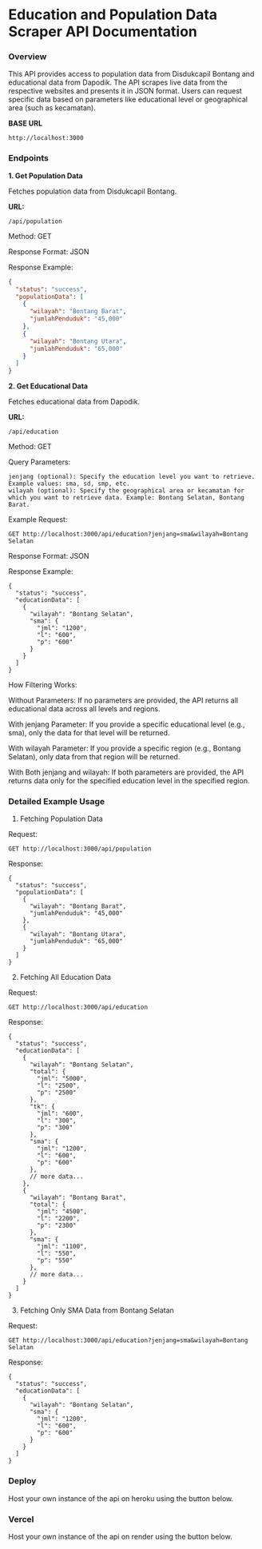 # Education and Population Data Scraper API Documentation

### Overview

This API provides access to population data from Disdukcapil Bontang and educational data from Dapodik. The API scrapes live data from the respective websites and presents it in JSON format. Users can request specific data based on parameters like educational level or geographical area (such as kecamatan).

**BASE URL**

```
http://localhost:3000
```

### Endpoints

**1. Get Population Data**

Fetches population data from Disdukcapil Bontang.

**URL:**

```
/api/population
```

Method:
GET

Response Format:
JSON

Response Example:

```json
{
  "status": "success",
  "populationData": [
    {
      "wilayah": "Bontang Barat",
      "jumlahPenduduk": "45,000"
    },
    {
      "wilayah": "Bontang Utara",
      "jumlahPenduduk": "65,000"
    }
  ]
}
```

**2. Get Educational Data**

Fetches educational data from Dapodik.

**URL:**

```
/api/education
```

Method:
GET

Query Parameters:

    jenjang (optional): Specify the education level you want to retrieve. Example values: sma, sd, smp, etc.
    wilayah (optional): Specify the geographical area or kecamatan for which you want to retrieve data. Example: Bontang Selatan, Bontang Barat.

Example Request:

```
GET http://localhost:3000/api/education?jenjang=sma&wilayah=Bontang Selatan
```

Response Format:
JSON

Response Example:

```
{
  "status": "success",
  "educationData": [
    {
      "wilayah": "Bontang Selatan",
      "sma": {
        "jml": "1200",
        "l": "600",
        "p": "600"
      }
    }
  ]
}
```

How Filtering Works:

Without Parameters: If no parameters are provided, the API returns all educational data across all levels and regions.

With jenjang Parameter: If you provide a specific educational level (e.g., sma), only the data for that level will be returned.

With wilayah Parameter: If you provide a specific region (e.g., Bontang Selatan), only data from that region will be returned.

With Both jenjang and wilayah: If both parameters are provided, the API returns data only for the specified education level in the specified region.

### Detailed Example Usage

1. Fetching Population Data

Request:

```
GET http://localhost:3000/api/population
```

Response:

```
{
  "status": "success",
  "populationData": [
    {
      "wilayah": "Bontang Barat",
      "jumlahPenduduk": "45,000"
    },
    {
      "wilayah": "Bontang Utara",
      "jumlahPenduduk": "65,000"
    }
  ]
}
```

2. Fetching All Education Data

Request:

```
GET http://localhost:3000/api/education
```

Response:

```
{
  "status": "success",
  "educationData": [
    {
      "wilayah": "Bontang Selatan",
      "total": {
        "jml": "5000",
        "l": "2500",
        "p": "2500"
      },
      "tk": {
        "jml": "600",
        "l": "300",
        "p": "300"
      },
      "sma": {
        "jml": "1200",
        "l": "600",
        "p": "600"
      },
      // more data...
    },
    {
      "wilayah": "Bontang Barat",
      "total": {
        "jml": "4500",
        "l": "2200",
        "p": "2300"
      },
      "sma": {
        "jml": "1100",
        "l": "550",
        "p": "550"
      },
      // more data...
    }
  ]
}
```

3. Fetching Only SMA Data from Bontang Selatan

Request:

```
GET http://localhost:3000/api/education?jenjang=sma&wilayah=Bontang Selatan
```

Response:

```
{
  "status": "success",
  "educationData": [
    {
      "wilayah": "Bontang Selatan",
      "sma": {
        "jml": "1200",
        "l": "600",
        "p": "600"
      }
    }
  ]
}
```

### Deploy

Host your own instance of the api on heroku using the button below.

### Vercel

Host your own instance of the api on render using the button below.
